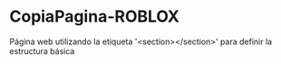 # CopiaPagina-ROBLOX
Página web utilizando la etiqueta '&lt;section>&lt;/section>' para definir la estructura básica
